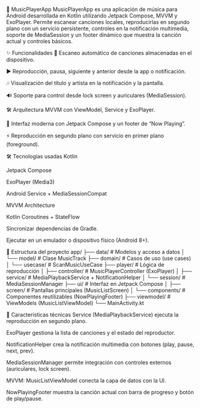 🎵 MusicPlayerApp
MusicPlayerApp es una aplicación de música para Android desarrollada en Kotlin utilizando Jetpack Compose, MVVM y ExoPlayer.
Permite escanear canciones locales, reproducirlas en segundo plano con un servicio persistente, controles en la notificación multimedia, soporte de MediaSession y un footer dinámico que muestra la canción actual y controles básicos.

✨ Funcionalidades
🔎 Escaneo automático de canciones almacenadas en el dispositivo.

▶️ Reproducción, pausa, siguiente y anterior desde la app o notificación.

🎶 Visualización del título y artista en la notificación y la pantalla.

🔊 Soporte para control desde lock screen y auriculares (MediaSession).

🛠 Arquitectura MVVM con ViewModel, Service y ExoPlayer.

🎨 Interfaz moderna con Jetpack Compose y un footer de “Now Playing”.

⚡ Reproducción en segundo plano con servicio en primer plano (foreground).

🛠️ Tecnologías usadas
Kotlin

Jetpack Compose

ExoPlayer (Media3)

Android Service + MediaSessionCompat

MVVM Architecture

Kotlin Coroutines + StateFlow

Sincronizar dependencias de Gradle.

Ejecutar en un emulador o dispositivo físico (Android 8+).

📂 Estructura del proyecto
    app/
     ├── data/               # Modelos y acceso a datos
     │   └── model/          # Clase MusicTrack
     ├── domain/             # Casos de uso (use cases)
     │   └── usecase/        # ScanMusicUseCase
     ├── player/             # Lógica de reproducción
     │   ├── controller/     # MusicPlayerController (ExoPlayer)
     │   ├── service/        # MediaPlaybackService + NotificationHelper
     │   └── session/        # MediaSessionManager
     ├── ui/                 # Interfaz en Jetpack Compose
     │   ├── screen/         # Pantallas principales (MusicListScreen)
     │   └── components/     # Componentes reutilizables (NowPlayingFooter)
     ├── viewmodel/          # ViewModels (MusicListViewModel)
     └── MainActivity.kt

🧩 Características técnicas
Service (MediaPlaybackService) ejecuta la reproducción en segundo plano.

ExoPlayer gestiona la lista de canciones y el estado del reproductor.

NotificationHelper crea la notificación multimedia con botones (play, pause, next, prev).

MediaSessionManager permite integración con controles externos (auriculares, lock screen).

MVVM: MusicListViewModel conecta la capa de datos con la UI.

NowPlayingFooter muestra la canción actual con barra de progreso y botón de play/pause.